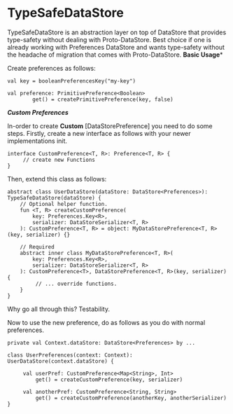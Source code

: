 # TypeSafeDataStore
 TypeSafeDataStore is an abstraction layer on top of DataStore that provides type-safety without dealing with Proto-DataStore. Best choice if one is already working with Preferences DataStore and wants type-safety without the headache of migration that comes with Proto-DataStore.
 **Basic Usage***
 
Create preferences as follows:
  ```
  val key = booleanPreferencesKey("my-key")
  
  val preference: PrimitivePreference<Boolean>
          get() = createPrimitivePreference(key, false)
  ```
 
***Custom Preferences***
 
  In-order to create **Custom** [DataStorePreference] you need to do some steps.
  Firstly, create a new interface as follows with your newer implementations init.
  ```
  interface CustomPreference<T, R>: Preference<T, R> {
       // create new Functions
  }
  ```
  Then, extend this class as follows:
  ```
  abstract class UserDataStore(dataStore: DataStore<Preferences>): TypeSafeDataStore(dataStore) {
      // Optional helper function.
      fun <T, R> createCustomPreference(
          key: Preferences.Key<R>,
          serializer: DataStoreSerializer<T, R>
      ): CustomPreference<T, R> = object: MyDataStorePreference<T, R>(key, serializer) {}
  
      // Required
      abstract inner class MyDataStorePreference<T, R>(
          key: Preferences.Key<R>,
          serializer: DataStoreSerializer<T, R>
      ): CustomPreference<T>, DataStorePreference<T, R>(key, serializer) {
           // ... override functions.
      }
  }
  ```
  Why go all through this? Testability.
  
  Now to use the new preference, do as follows as you do with normal preferences.
  ```
  private val Context.dataStore: DataStore<Preferences> by ...
  
  class UserPreferences(context: Context): UserDataStore(context.dataStore) {
  
       val userPref: CustomPreference<Map<String>, Int>
           get() = createCustomPreference(key, serializer)
       
       val anotherPref: CustomPreference<String, String>
           get() = createCustomPreference(anotherKey, anotherSerializer)
  }
  ```
